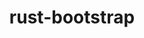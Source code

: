 ---
title: "rust-bootstrap"
layout: cache
categories: [package, develop]
meta: {"versions": ["1.78.0", "1.81.0"], "compilers": ["apple-clang@=15.0.0", "gcc@=10.2.1", "gcc@=10.5.0", "gcc@=11.1.0", "gcc@=11.4.0", "gcc@=13.2.0", "gcc@=13.3.0", "gcc@=7.5.0", "gcc@=9.4.0", "oneapi@=2024.2.1"], "oss": ["centos7", "rhel8", "ubuntu18.04", "ubuntu20.04", "ubuntu22.04", "ubuntu24.04", "ventura"], "platforms": ["darwin", "linux"], "targets": ["aarch64", "neoverse_v1", "neoverse_v2", "ppc64le", "x86_64_v3"], "stacks": ["data-vis-sdk", "developer-tools", "developer-tools-aarch64-linux-gnu", "developer-tools-darwin", "developer-tools-manylinux2014", "developer-tools-x86_64_v3-linux-gnu", "e4s", "e4s-neoverse-v2", "e4s-neoverse_v1", "e4s-oneapi", "e4s-power", "ml-darwin-aarch64-mps", "ml-linux-aarch64-cpu", "ml-linux-aarch64-cuda", "ml-linux-x86_64-cpu", "ml-linux-x86_64-cuda", "ml-linux-x86_64-rocm", "radiuss", "root"], "num_specs": 14, "num_specs_by_stack": {"root": 14, "developer-tools-darwin": 1, "ml-darwin-aarch64-mps": 1, "developer-tools-manylinux2014": 1, "developer-tools-x86_64_v3-linux-gnu": 1, "developer-tools-aarch64-linux-gnu": 1, "developer-tools": 1, "radiuss": 1, "e4s-power": 1, "data-vis-sdk": 1, "e4s-neoverse_v1": 1, "e4s-neoverse-v2": 1, "e4s": 1, "e4s-oneapi": 1, "ml-linux-aarch64-cpu": 1, "ml-linux-aarch64-cuda": 1, "ml-linux-x86_64-cuda": 1, "ml-linux-x86_64-cpu": 1, "ml-linux-x86_64-rocm": 1}}
spec_details: [{"hash": "wfysqeixzbvrl3u2hbkp4bj5zmhiackl", "compiler": "apple-clang@=15.0.0", "versions": ["1.81.0"], "os": "ventura", "platform": "darwin", "target": "aarch64", "variants": ["build_system=generic"], "stacks": ["root", "developer-tools-darwin", "ml-darwin-aarch64-mps"], "size": "-", "tarball": "https://binaries.spack.io/develop/build_cache/darwin-ventura-aarch64/apple-clang-15.0.0/rust-bootstrap-1.81.0/darwin-ventura-aarch64-apple-clang-15.0.0-rust-bootstrap-1.81.0-wfysqeixzbvrl3u2hbkp4bj5zmhiackl.spack"}, {"hash": "plgvnmaplrchfhgahgl2iirhlvjvkdhm", "compiler": "gcc@=10.2.1", "versions": ["1.81.0"], "os": "centos7", "platform": "linux", "target": "x86_64_v3", "variants": ["build_system=generic"], "stacks": ["root", "developer-tools-manylinux2014"], "size": "-", "tarball": "https://binaries.spack.io/develop/build_cache/linux-centos7-x86_64_v3/gcc-10.2.1/rust-bootstrap-1.81.0/linux-centos7-x86_64_v3-gcc-10.2.1-rust-bootstrap-1.81.0-plgvnmaplrchfhgahgl2iirhlvjvkdhm.spack"}, {"hash": "hl7eoy62ry2rbgtfmrv6n4w3l7b5fqh4", "compiler": "gcc@=10.5.0", "versions": ["1.81.0"], "os": "centos7", "platform": "linux", "target": "x86_64_v3", "variants": ["build_system=generic"], "stacks": ["root", "developer-tools-x86_64_v3-linux-gnu"], "size": "-", "tarball": "https://binaries.spack.io/develop/build_cache/linux-centos7-x86_64_v3/gcc-10.5.0/rust-bootstrap-1.81.0/linux-centos7-x86_64_v3-gcc-10.5.0-rust-bootstrap-1.81.0-hl7eoy62ry2rbgtfmrv6n4w3l7b5fqh4.spack"}, {"hash": "bvjgtrywy2cbinhnwqdndow2rty6vyo4", "compiler": "gcc@=13.3.0", "versions": ["1.81.0"], "os": "rhel8", "platform": "linux", "target": "aarch64", "variants": ["build_system=generic"], "stacks": ["root", "developer-tools-aarch64-linux-gnu"], "size": "-", "tarball": "https://binaries.spack.io/develop/build_cache/linux-rhel8-aarch64/gcc-13.3.0/rust-bootstrap-1.81.0/linux-rhel8-aarch64-gcc-13.3.0-rust-bootstrap-1.81.0-bvjgtrywy2cbinhnwqdndow2rty6vyo4.spack"}, {"hash": "iuzqhru2qt2hpxlebbw7g2bffbjpmayz", "compiler": "gcc@=7.5.0", "versions": ["1.78.0"], "os": "ubuntu18.04", "platform": "linux", "target": "x86_64_v3", "variants": ["build_system=generic"], "stacks": ["root", "developer-tools"], "size": "-", "tarball": "https://binaries.spack.io/develop/build_cache/linux-ubuntu18.04-x86_64_v3/gcc-7.5.0/rust-bootstrap-1.78.0/linux-ubuntu18.04-x86_64_v3-gcc-7.5.0-rust-bootstrap-1.78.0-iuzqhru2qt2hpxlebbw7g2bffbjpmayz.spack"}, {"hash": "dinehzwuomprghj3zkex524twx4ywvbk", "compiler": "gcc@=7.5.0", "versions": ["1.81.0"], "os": "ubuntu18.04", "platform": "linux", "target": "x86_64_v3", "variants": ["build_system=generic"], "stacks": ["root", "radiuss"], "size": "-", "tarball": "https://binaries.spack.io/develop/build_cache/linux-ubuntu18.04-x86_64_v3/gcc-7.5.0/rust-bootstrap-1.81.0/linux-ubuntu18.04-x86_64_v3-gcc-7.5.0-rust-bootstrap-1.81.0-dinehzwuomprghj3zkex524twx4ywvbk.spack"}, {"hash": "eqd6ybbtuco23dcanxd75qxgru2yurfo", "compiler": "gcc@=9.4.0", "versions": ["1.81.0"], "os": "ubuntu20.04", "platform": "linux", "target": "ppc64le", "variants": ["build_system=generic"], "stacks": ["root", "e4s-power"], "size": "-", "tarball": "https://binaries.spack.io/develop/build_cache/linux-ubuntu20.04-ppc64le/gcc-9.4.0/rust-bootstrap-1.81.0/linux-ubuntu20.04-ppc64le-gcc-9.4.0-rust-bootstrap-1.81.0-eqd6ybbtuco23dcanxd75qxgru2yurfo.spack"}, {"hash": "srtivcjydhngles7w3ppuojn4dutfvuh", "compiler": "gcc@=11.1.0", "versions": ["1.81.0"], "os": "ubuntu20.04", "platform": "linux", "target": "x86_64_v3", "variants": ["build_system=generic"], "stacks": ["root", "data-vis-sdk"], "size": "-", "tarball": "https://binaries.spack.io/develop/build_cache/linux-ubuntu20.04-x86_64_v3/gcc-11.1.0/rust-bootstrap-1.81.0/linux-ubuntu20.04-x86_64_v3-gcc-11.1.0-rust-bootstrap-1.81.0-srtivcjydhngles7w3ppuojn4dutfvuh.spack"}, {"hash": "vhtmtjdhxmlm372bppcecaw2irqnmhtb", "compiler": "gcc@=11.4.0", "versions": ["1.81.0"], "os": "ubuntu22.04", "platform": "linux", "target": "neoverse_v1", "variants": ["build_system=generic"], "stacks": ["root", "e4s-neoverse_v1"], "size": "-", "tarball": "https://binaries.spack.io/develop/build_cache/linux-ubuntu22.04-neoverse_v1/gcc-11.4.0/rust-bootstrap-1.81.0/linux-ubuntu22.04-neoverse_v1-gcc-11.4.0-rust-bootstrap-1.81.0-vhtmtjdhxmlm372bppcecaw2irqnmhtb.spack"}, {"hash": "w45f7xvmjzz54kv5zuzmk5sjgm5divja", "compiler": "gcc@=11.4.0", "versions": ["1.81.0"], "os": "ubuntu22.04", "platform": "linux", "target": "neoverse_v2", "variants": ["build_system=generic"], "stacks": ["root", "e4s-neoverse-v2"], "size": "-", "tarball": "https://binaries.spack.io/develop/build_cache/linux-ubuntu22.04-neoverse_v2/gcc-11.4.0/rust-bootstrap-1.81.0/linux-ubuntu22.04-neoverse_v2-gcc-11.4.0-rust-bootstrap-1.81.0-w45f7xvmjzz54kv5zuzmk5sjgm5divja.spack"}, {"hash": "gpqkl5vwhage37qkz4ht7phe63tlnx4b", "compiler": "gcc@=11.4.0", "versions": ["1.81.0"], "os": "ubuntu22.04", "platform": "linux", "target": "x86_64_v3", "variants": ["build_system=generic"], "stacks": ["root", "e4s"], "size": "-", "tarball": "https://binaries.spack.io/develop/build_cache/linux-ubuntu22.04-x86_64_v3/gcc-11.4.0/rust-bootstrap-1.81.0/linux-ubuntu22.04-x86_64_v3-gcc-11.4.0-rust-bootstrap-1.81.0-gpqkl5vwhage37qkz4ht7phe63tlnx4b.spack"}, {"hash": "6ynauretbwnbigtmslsmezm6wn2vncv2", "compiler": "oneapi@=2024.2.1", "versions": ["1.81.0"], "os": "ubuntu22.04", "platform": "linux", "target": "x86_64_v3", "variants": ["build_system=generic"], "stacks": ["root", "e4s-oneapi"], "size": "-", "tarball": "https://binaries.spack.io/develop/build_cache/linux-ubuntu22.04-x86_64_v3/oneapi-2024.2.1/rust-bootstrap-1.81.0/linux-ubuntu22.04-x86_64_v3-oneapi-2024.2.1-rust-bootstrap-1.81.0-6ynauretbwnbigtmslsmezm6wn2vncv2.spack"}, {"hash": "wemmyezdp355mzsmuf3nhmzkaeszawrg", "compiler": "gcc@=13.2.0", "versions": ["1.81.0"], "os": "ubuntu24.04", "platform": "linux", "target": "aarch64", "variants": ["build_system=generic"], "stacks": ["root", "ml-linux-aarch64-cpu", "ml-linux-aarch64-cuda"], "size": "-", "tarball": "https://binaries.spack.io/develop/build_cache/linux-ubuntu24.04-aarch64/gcc-13.2.0/rust-bootstrap-1.81.0/linux-ubuntu24.04-aarch64-gcc-13.2.0-rust-bootstrap-1.81.0-wemmyezdp355mzsmuf3nhmzkaeszawrg.spack"}, {"hash": "7xicwah4kssd2em2tb3m5tmiamnhuvek", "compiler": "gcc@=13.2.0", "versions": ["1.81.0"], "os": "ubuntu24.04", "platform": "linux", "target": "x86_64_v3", "variants": ["build_system=generic"], "stacks": ["root", "ml-linux-x86_64-cuda", "ml-linux-x86_64-cpu", "ml-linux-x86_64-rocm"], "size": "-", "tarball": "https://binaries.spack.io/develop/build_cache/linux-ubuntu24.04-x86_64_v3/gcc-13.2.0/rust-bootstrap-1.81.0/linux-ubuntu24.04-x86_64_v3-gcc-13.2.0-rust-bootstrap-1.81.0-7xicwah4kssd2em2tb3m5tmiamnhuvek.spack"}]
---